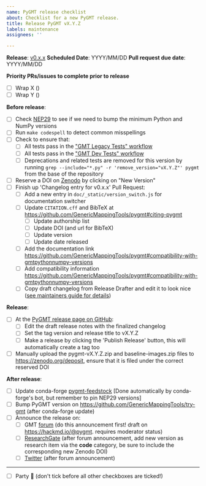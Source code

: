 ```yaml
---
name: PyGMT release checklist
about: Checklist for a new PyGMT release.
title: Release PyGMT vX.Y.Z
labels: maintenance
assignees: ''

---
```


**Release**: [v0.x.x](https://github.com/GenericMappingTools/pygmt/milestones/?)
**Scheduled Date**: YYYY/MM/DD
**Pull request due date**: YYYY/MM/DD

**Priority PRs/issues to complete prior to release**
- [ ] Wrap X ()
- [ ] Wrap Y ()

**Before release**:
- [ ] Check [NEP29](https://numpy.org/neps/nep-0029-deprecation_policy.html) to see if we need to bump the minimum Python and NumPy versions
- [ ] Run `make codespell` to detect common misspellings
- [ ] Check to ensure that:
  - [ ] All tests pass in the ["GMT Legacy Tests" workflow](https://github.com/GenericMappingTools/pygmt/actions/workflows/ci_tests_legacy.yaml)
  - [ ] All tests pass in the ["GMT Dev Tests" workflow](https://github.com/GenericMappingTools/pygmt/actions/workflows/ci_tests_dev.yaml)
  - [ ] Deprecations and related tests are removed for this version by running `grep --include="*.py" -r 'remove_version="vX.Y.Z"' pygmt` from the base of the repository
- [ ] Reserve a DOI on [Zenodo](https://zenodo.org) by clicking on "New Version"
- [ ] Finish up 'Changelog entry for v0.x.x' Pull Request:
  - [ ] Add a new entry in `doc/_static/version_switch.js` for documentation switcher
  - [ ] Update `CITATION.cff` and BibTeX at https://github.com/GenericMappingTools/pygmt#citing-pygmt
    - [ ] Update authorship list
    - [ ] Update DOI (and url for BibTeX)
    - [ ] Update version
    - [ ] Update date released
  - [ ] Add the documentation link https://github.com/GenericMappingTools/pygmt#compatibility-with-gmtpythonnumpy-versions
  - [ ] Add compatibility information https://github.com/GenericMappingTools/pygmt#compatibility-with-gmtpythonnumpy-versions
  - [ ] Copy draft changelog from Release Drafter and edit it to look nice ([see maintainers guide for details](https://www.pygmt.org/dev/maintenance.html#updating-the-changelog))

**Release**:
- [ ] At the [PyGMT release page on GitHub](https://github.com/GenericMappingTools/pygmt/releases):
  - [ ] Edit the draft release notes with the finalized changelog
  - [ ] Set the tag version and release title to vX.Y.Z
  - [ ] Make a release by clicking the 'Publish Release' button, this will automatically create a tag too
- [ ] Manually upload the pygmt-vX.Y.Z.zip and baseline-images.zip files to https://zenodo.org/deposit, ensure that it is filed under the correct reserved DOI

**After release**:
- [ ] Update conda-forge [pygmt-feedstock](https://github.com/conda-forge/pygmt-feedstock) [Done automatically by conda-forge's bot, but remember to pin NEP29 versions]
- [ ] Bump PyGMT version on https://github.com/GenericMappingTools/try-gmt (after conda-forge update)
- [ ] Announce the release on:
  - [ ] GMT [forum](https://forum.generic-mapping-tools.org/c/news/) (do this announcement first! draft on https://hackmd.io/@pygmt. requires moderator status)
  - [ ] [ResearchGate](https://www.researchgate.net) (after forum announcement, add new version as research item via the **code** category, be sure to include the corresponding new Zenodo DOI)
  - [ ] [Twitter](https://twitter.com/gmt_dev) (after forum announcement)
---

- [ ] Party :tada: (don't tick before all other checkboxes are ticked!)
